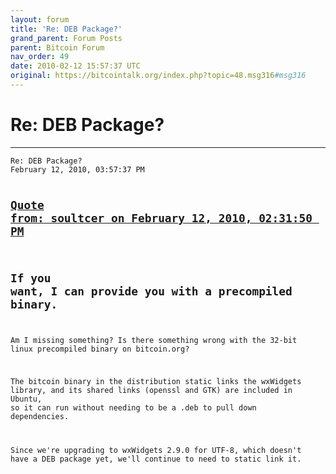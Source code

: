```yaml
---
layout: forum
title: 'Re: DEB Package?'
grand_parent: Forum Posts
parent: Bitcoin Forum
nav_order: 49
date: 2010-02-12 15:57:37 UTC
original: https://bitcointalk.org/index.php?topic=48.msg316#msg316
---
```


# Re: DEB Package?
---

<div class="language-plaintext highlighter-rouge"><div class="highlight"><pre class="highlight">
<code>Re: DEB Package?
February 12, 2010, 03:57:37 PM

<a href="https://bitcointalk.org/index.php?topic=49.msg321#msg321">Quote from: soultcer on February 12, 2010, 02:31:50 PM</a>
-------------
If you want, I can provide you with a precompiled binary.
-------------

Am I missing something?  Is there something wrong with the 32-bit linux precompiled binary on bitcoin.org?

The bitcoin binary in the distribution static links the wxWidgets library, and its shared links (openssl and GTK) are included in Ubuntu, so it can run without needing to be a .deb to pull down dependencies.

Since we're upgrading to wxWidgets 2.9.0 for UTF-8, which doesn't have a DEB package yet, we'll continue to need to static link it.
</code></pre></div></div>
